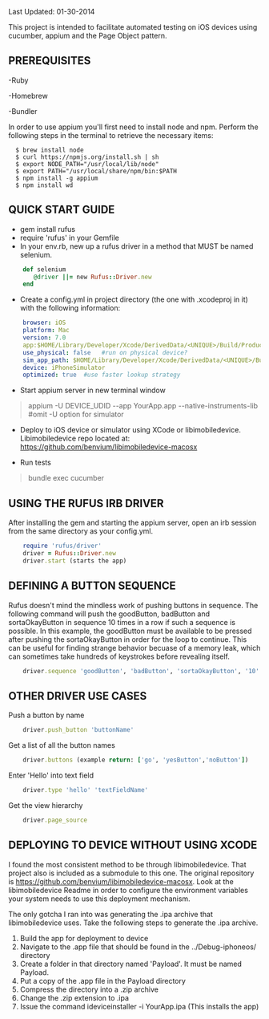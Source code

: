 Last Updated: 01-30-2014

This project is intended to facilitate automated testing on iOS devices using cucumber, appium and the Page Object pattern. 

PREREQUISITES
--------------------------
-Ruby

-Homebrew

-Bundler

In order to use appium you'll first need to install node and npm. Perform the following steps in the terminal to retrieve the necessary items:

````
  $ brew install node
  $ curl https://npmjs.org/install.sh | sh
  $ export NODE_PATH="/usr/local/lib/node"
  $ export PATH="/usr/local/share/npm/bin:$PATH
  $ npm install -g appium
  $ npm install wd
````

QUICK START GUIDE
------------------------------
- gem install rufus
- require 'rufus' in your Gemfile
- In your env.rb, new up a rufus driver in a method that MUST be named selenium.

````ruby
    def selenium
       @driver ||= new Rufus::Driver.new
    end
````
- Create a config.yml in project directory (the one with .xcodeproj in it) with the following information:

````YAML
    browser: iOS
    platform: Mac
    version: 7.0
    app:$HOME/Library/Developer/Xcode/DerivedData/<UNIQUE>/Build/Products/Debug-iphoneos/YourApp.app 
    use_physical: false   #run on physical device?
    sim_app_path: $HOME/Library/Developer/Xcode/DerivedData/<UNIQUE>/Build/Products/Debug-iphonesimulator/YourApp.app
    device: iPhoneSimulator
    optimized: true  #use faster lookup strategy
````
- Start appium server in new terminal window

>appium -U DEVICE_UDID --app YourApp.app --native-instruments-lib #omit -U option for simulator

- Deploy to iOS device or simulator using XCode or libimobiledevice. Libimobiledevice repo located at: https://github.com/benvium/libimobiledevice-macosx

- Run tests 

>bundle exec cucumber

USING THE RUFUS IRB DRIVER
--------------------------
After installing the gem and starting the appium server, open an irb session from the same directory as your config.yml. 

````ruby
    require 'rufus/driver'
    driver = Rufus::Driver.new
    driver.start (starts the app)
````

DEFINING A BUTTON SEQUENCE
--------------------------

Rufus doesn't mind the mindless work of pushing buttons in sequence. The following command will push the goodButton, badButton and sortaOkayButton in sequence 10 times in a row if such a sequence is possible. In this example, the goodButton must be available to be pressed after pushing the sortaOkayButton in order for the loop to continue. This can be useful for finding strange behavior becuase of a memory leak, which can sometimes take hundreds of keystrokes before revealing itself. 

````ruby
    driver.sequence 'goodButton', 'badButton', 'sortaOkayButton', '10'
````

OTHER DRIVER USE CASES
----------------------

Push a button by name

````ruby
    driver.push_button 'buttonName'
````

Get a list of all the button names

````ruby
    driver.buttons (example return: ['go', 'yesButton','noButton'])
````

Enter 'Hello' into text field

````ruby
    driver.type 'hello' 'textFieldName'
````
Get the view hierarchy

````ruby
    driver.page_source
````

DEPLOYING TO DEVICE WITHOUT USING XCODE
----------------------------------------------------------------------

I found the most consistent method to be through libimobiledevice. That project also is included as a submodule to this one. The original repository is https://github.com/benvium/libimobiledevice-macosx. Look at the libimobiledevice Readme in order to configure the environment variables your system needs to use this deployment mechanism. 

The only gotcha I ran into was generating the .ipa archive that libimobiledevice uses. Take the following steps to generate the .ipa archive.

1. Build the app for deployment to device
2. Navigate to the .app file that should be found in the ../Debug-iphoneos/ directory
3. Create a folder in that directory named 'Payload'. It must be named Payload.
4. Put a copy of the .app file in the Payload directory
5. Compress the directory into a .zip archive
6. Change the .zip extension to .ipa
7. Issue the command ideviceinstaller -i YourApp.ipa (This installs the app)


